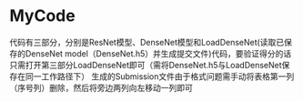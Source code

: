 # MyCode
代码有三部分，分别是ResNet模型、DenseNet模型和LoadDenseNet(读取已保存的DenseNet model（DenseNet.h5）并生成提交文件)代码，要验证得分的话只需打开第三部分LoadDenseNet即可（需将DenseNet.h5与LoadDenseNet保存在同一工作路径下）
生成的Submission文件由于格式问题需手动将表格第一列（序号列）删除，然后将旁边两列向左移动一列即可
